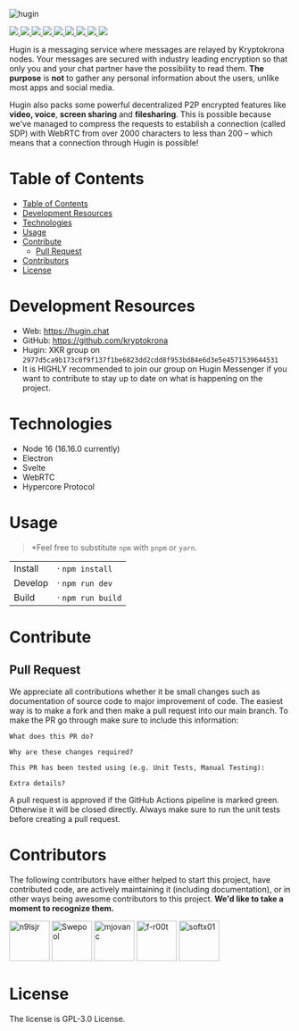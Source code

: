 ![hugin](https://user-images.githubusercontent.com/36674091/198717153-c46bdb04-f3b4-45c0-ace4-0f9a41675911.png)

<p>
<a href="https://chat.kryptokrona.se">
    <img src="https://img.shields.io/discord/562673808582901793?label=Discord&logo=Discord&logoColor=white&style=flat">
</a>
<a href="https://github.com/kryptokrona/hugin-desktop/issues">
    <img src="https://img.shields.io/github/issues/kryptokrona/hugin-desktop">
</a>
<a href="https://github.com/kryptokrona/hugin-desktop/pulls">
    <img src="https://img.shields.io/github/issues-pr/kryptokrona/hugin-desktop">
</a>
<a href="https://github.com/kryptokrona/hugin-desktop/commits/main">
    <img src="https://img.shields.io/github/commit-activity/m/kryptokrona/hugin-desktop">
</a>
<a href="https://github.com/kryptokrona/hugin-desktop/graphs/contributors">
    <img src="https://img.shields.io/github/contributors/kryptokrona/hugin-cache">
</a>
<a href="https://github.com/kryptokrona/hugin-desktop/blob/main/LICENSE">
    <img src="https://img.shields.io/github/license/kryptokrona/hugin-desktop">
</a>
<a href="https://twitter.com/kryptokrona">
    <img src="https://img.shields.io/twitter/follow/kryptokrona">
</a>
<a href="https://github.com/kryptokrona/hugin-desktop/releases/latest">
    <img src="https://img.shields.io/github/downloads/kryptokrona/hugin-desktop/total">
</a>
<a href="https://github.com/kryptokrona/hugin-desktop/releases/latest">
    <img src="https://img.shields.io/github/downloads/kryptokrona/hugin-desktop/latest/total">
</a>
</p>

Hugin is a messaging service where messages are relayed by Kryptokrona nodes. Your messages are secured with industry leading encryption so that only you and your chat partner have the possibility to read them. **The purpose** is **not** to gather any personal information about the users, unlike most apps and social media.

Hugin also packs some powerful decentralized P2P encrypted features like **video, voice**, **screen sharing** and **filesharing**. This is possible because we've managed to compress the requests to establish a connection (called SDP) with WebRTC from over 2000 characters to less than 200 – which means that a connection through Hugin is possible!

# Table of Contents

- [Table of Contents](#table-of-contents)
- [Development Resources](#development-resources)
- [Technologies](#technologies)
- [Usage](#usage)
- [Contribute](#contribute)
  - [Pull Request](#pull-request)
- [Contributors](#contributors)
- [License](#license)

# Development Resources

-   Web: https://hugin.chat
-   GitHub: https://github.com/kryptokrona
-   Hugin: XKR group on `2977d5ca9b173c0f9f137f1be6823dd2cdd8f953bd84e6d3e5e4571539644531` 
-   It is HIGHLY recommended to join our group on Hugin Messenger if you want to contribute to stay up to date on what is happening on the project.

# Technologies

- Node 16 (16.16.0 currently)
- Electron
- Svelte
- WebRTC
- Hypercore Protocol

# Usage

> \*Feel free to substitute `npm` with `pnpm` or `yarn`.

|         |                   |
| ------- | ----------------- |
| Install | · `npm install`   |
| Develop | · `npm run dev`   |
| Build   | · `npm run build` |

# Contribute

## Pull Request

We appreciate all contributions whether it be small changes such as documentation of source code to major improvement of code. The easiest way is to make a fork and then make a pull request into our main branch. To make the PR go through make sure to include this information:

```
What does this PR do?

Why are these changes required?

This PR has been tested using (e.g. Unit Tests, Manual Testing):

Extra details?
```

A pull request is approved if the GitHub Actions pipeline is marked green. Otherwise it will be closed directly. Always make sure to run the unit tests before creating a pull request.

# Contributors

The following contributors have either helped to start this project, have contributed
code, are actively maintaining it (including documentation), or in other ways
being awesome contributors to this project. **We'd like to take a moment to recognize them.**

[<img src="https://avatars.githubusercontent.com/u/64911460?v=4?size=72" alt="n9lsjr" width="72">](https://github.com/n9lsjr)
[<img src="https://avatars.githubusercontent.com/u/36674091?v=4?size=72" alt="Swepool" width="72">](https://github.com/Swepool)
[<img src="https://avatars.githubusercontent.com/u/33717111?v=4?size=72" alt="mjovanc" width="72">](https://github.com/mjovanc)
[<img src="https://avatars.githubusercontent.com/u/3246908?v=4?size=72" alt="f-r00t" width="72">](https://github.com/f-r00t)
[<img src="https://avatars.githubusercontent.com/u/114196072?v=4?size=72" alt="softx01" width="72">](https://github.com/softx01)

# License

The license is GPL-3.0 License.
